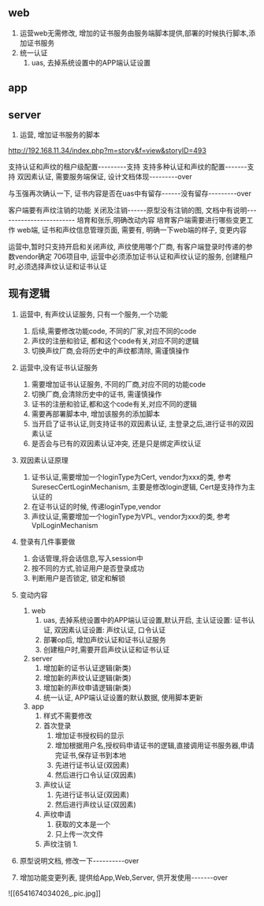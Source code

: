 ## web
1. 运营web无需修改, 增加的证书服务由服务端脚本提供,部署的时候执行脚本,添加证书服务
2. 统一认证
	1. uas, 去掉系统设置中的APP端认证设置

## app

## server
1. 运营, 增加证书服务的脚本

http://192.168.11.34/index.php?m=story&f=view&storyID=493

支持认证和声纹的租户级配置---------支持
支持多种认证和声纹的配置-------支持
双因素认证, 需要服务端保证, 设计文档体现---------over

与玉强再次确认一下, 证书内容是否在uas中有留存------没有留存---------over

客户端要有声纹注销的功能
	关闭及注销------原型没有注销的图, 文档中有说明------------------------
培育和张乐,明确改动内容
	培育客户端需要进行哪些变更工作
	web端, 证书和声纹信息管理页面, 需要有, 明确一下web端的样子, 变更内容

运营中,暂时只支持开启和关闭声纹, 声纹使用哪个厂商, 有客户端登录时传递的参数vendor确定
706项目中, 运营中必须添加证书认证和声纹认证的服务, 创建租户时,必须选择声纹认证和证书认证


## 现有逻辑
1. 运营中, 有声纹认证服务, 只有一个服务,一个功能
	1. 后续,需要修改功能code, 不同的厂家,对应不同的code
	2. 声纹的注册和验证, 都和这个code有关,对应不同的逻辑
	3. 切换声纹厂商,会将历史中的声纹都清除, 需谨慎操作
2. 运营中,没有证书认证服务
	1. 需要增加证书认证服务, 不同的厂商,对应不同的功能code
	2. 切换厂商,会清除历史中的证书, 需谨慎操作
	3. 证书的注册和验证,都和这个code有关,对应不同的逻辑
	4. 需要再部署脚本中, 增加该服务的添加脚本
	5. 当开启了证书认证,则支持证书的双因素认证, 主登录之后,进行证书的双因素认证
	6. 是否会与已有的双因素认证冲突, 还是只是绑定声纹认证
3. 双因素认证原理
	1. 证书认证,需要增加一个loginType为Cert, vendor为xxx的类, 参考SuresecCertLoginMechanism, 主要是修改login逻辑, Cert是支持作为主认证的
	2. 在证书认证的时候, 传递loginType,vendor
	3. 声纹认证,需要增加一个loginType为VPL, vendor为xxx的类, 参考VplLoginMechanism
4. 登录有几件事要做
	1. 会话管理,将会话信息,写入session中
	2. 按不同的方式,验证用户是否登录成功
	3. 判断用户是否锁定, 锁定和解锁

1. 变动内容
	1. web
		1. uas, 去掉系统设置中的APP端认证设置,默认开启, 主认证设置: 证书认证, 双因素认证设置: 声纹认证, 口令认证
		2. 部署op后, 增加声纹认证和证书认证服务
		3. 创建租户时,需要开启声纹认证和证书认证
	2. server
		1. 增加新的证书认证逻辑(新类)
		2. 增加新的声纹认证逻辑(新类)
		3. 增加新的声纹申请逻辑(新类)
		4. 统一认证, APP端认证设置的默认数据, 使用脚本更新
	3. app
		1. 样式不需要修改
		2. 首次登录
			1. 增加证书授权码的显示
			2. 增加根据用户名,授权码申请证书的逻辑,直接调用证书服务器,申请完证书,保存证书到本地
			3. 先进行证书认证(双因素)
			4. 然后进行口令认证(双因素)
		3. 声纹认证
			1. 先进行证书认证(双因素)
			2. 然后进行声纹认证(双因素)
		4. 声纹申请
			1. 获取的文本是一个
			2. 只上传一次文件
		5. 声纹注销
			1. 

1. 原型说明文档, 修改一下----------over
2. 增加功能变更列表, 提供给App,Web,Server, 供开发使用-------over





![[6541674034026_.pic.jpg]]